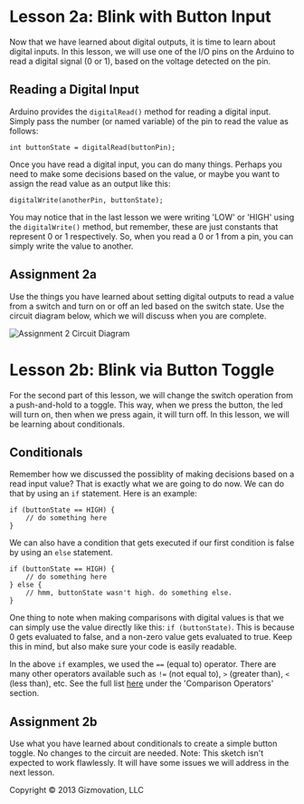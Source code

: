 # Lesson 2a: Blink with Button Input

Now that we have learned about digital outputs, it is time to learn about digital inputs. In this lesson, we will use one of the I/O pins on the Arduino to read a digital signal (0 or 1), based on the voltage detected on the pin.

## Reading a Digital Input

Arduino provides the ```digitalRead()``` method for reading a digital input. Simply pass the number (or named variable) of the pin to read the value as follows:

```int buttonState = digitalRead(buttonPin);```

Once you have read a digital input, you can do many things. Perhaps you need to make some decisions based on the value, or maybe you want to assign the read value as an output like this:

```digitalWrite(anotherPin, buttonState);```

You may notice that in the last lesson we were writing 'LOW' or 'HIGH' using the ```digitalWrite()``` method, but remember, these are just constants that represent 0 or 1 respectively. So, when you read a 0 or 1 from a pin, you can simply write the value to another.

## Assignment 2a

Use the things you have learned about setting digital outputs to read a value from a switch and turn on or off an led based on the switch state. Use the circuit diagram below, which we will discuss when you are complete.

![Assignment 2 Circuit Diagram](2_blink_button_bb.png)


# Lesson 2b: Blink via Button Toggle

For the second part of this lesson, we will change the switch operation from a push-and-hold to a toggle. This way, when we press the button, the led will turn on, then when we press again, it will turn off. In this lesson, we will be learning about conditionals.

## Conditionals

Remember how we discussed the possiblity of making decisions based on a read input value? That is exactly what we are going to do now. We can do that by using an ```if``` statement. Here is an example:

```
if (buttonState == HIGH) {
	// do something here
}
```

We can also have a condition that gets executed if our first condition is false by using an ```else``` statement.

```
if (buttonState == HIGH) {
	// do something here
} else {
	// hmm, buttonState wasn't high. do something else.
}
```

One thing to note when making comparisons with digital values is that we can simply use the value directly like this: ```if (buttonState)```. This is because 0 gets evaluated to false, and a non-zero value gets evaluated to true. Keep this in mind, but also make sure your code is easily readable.

In the above ```if``` examples, we used the ```==``` (equal to) operator. There are many other operators available such as ```!=``` (not equal to), ```>``` (greater than), ```<``` (less than), etc. See the full list [here](http://arduino.cc/en/Reference/HomePage) under the 'Comparison Operators' section.

## Assignment 2b

Use what you have learned about conditionals to create a simple button toggle. No changes to the circuit are needed. Note: This sketch isn't expected to work flawlessly. It will have some issues we will address in the next lesson.


Copyright © 2013 Gizmovation, LLC